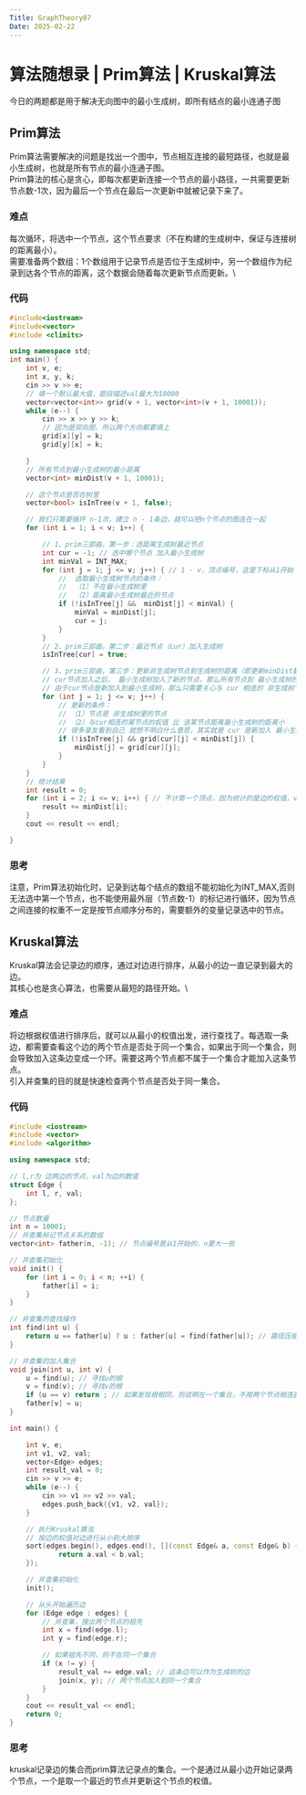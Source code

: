 ```yaml
---
Title: GraphTheory07
Date: 2025-02-22
---
```

# 算法随想录 | Prim算法 | Kruskal算法
今日的两题都是用于解决无向图中的最小生成树，即所有结点的最小连通子图
## Prim算法
Prim算法需要解决的问题是找出一个图中，节点相互连接的最短路径，也就是最小生成树，也就是所有节点的最小连通子图。\
Prim算法的核心是贪心，即每次都更新连接一个节点的最小路径，一共需要更新节点数-1次，因为最后一个节点在最后一次更新中就被记录下来了。
### 难点
每次循环，将选中一个节点，这个节点要求（不在构建的生成树中，保证与连接树的距离最小）。\
需要准备两个数组：1个数组用于记录节点是否位于生成树中，另一个数组作为纪录到达各个节点的距离，这个数据会随着每次更新节点而更新。\
### 代码
~~~c++
#include<iostream>
#include<vector>
#include <climits>

using namespace std;
int main() {
    int v, e;
    int x, y, k;
    cin >> v >> e;
    // 填一个默认最大值，题目描述val最大为10000
    vector<vector<int>> grid(v + 1, vector<int>(v + 1, 10001));
    while (e--) {
        cin >> x >> y >> k;
        // 因为是双向图，所以两个方向都要填上
        grid[x][y] = k;
        grid[y][x] = k;

    }
    // 所有节点到最小生成树的最小距离
    vector<int> minDist(v + 1, 10001);

    // 这个节点是否在树里
    vector<bool> isInTree(v + 1, false);

    // 我们只需要循环 n-1次，建立 n - 1条边，就可以把n个节点的图连在一起
    for (int i = 1; i < v; i++) {

        // 1、prim三部曲，第一步：选距离生成树最近节点
        int cur = -1; // 选中哪个节点 加入最小生成树
        int minVal = INT_MAX;
        for (int j = 1; j <= v; j++) { // 1 - v，顶点编号，这里下标从1开始
            //  选取最小生成树节点的条件：
            //  （1）不在最小生成树里
            //  （2）距离最小生成树最近的节点
            if (!isInTree[j] &&  minDist[j] < minVal) {
                minVal = minDist[j];
                cur = j;
            }
        }
        // 2、prim三部曲，第二步：最近节点（cur）加入生成树
        isInTree[cur] = true;

        // 3、prim三部曲，第三步：更新非生成树节点到生成树的距离（即更新minDist数组）
        // cur节点加入之后， 最小生成树加入了新的节点，那么所有节点到 最小生成树的距离（即minDist数组）需要更新一下
        // 由于cur节点是新加入到最小生成树，那么只需要关心与 cur 相连的 非生成树节点 的距离 是否比 原来 非生成树节点到生成树节点的距离更小了呢
        for (int j = 1; j <= v; j++) {
            // 更新的条件：
            // （1）节点是 非生成树里的节点
            // （2）与cur相连的某节点的权值 比 该某节点距离最小生成树的距离小
            // 很多录友看到自己 就想不明白什么意思，其实就是 cur 是新加入 最小生成树的节点，那么 所有非生成树的节点距离生成树节点的最近距离 由于 cur的新加入，需要更新一下数据了
            if (!isInTree[j] && grid[cur][j] < minDist[j]) {
                minDist[j] = grid[cur][j];
            }
        }
    }
    // 统计结果
    int result = 0;
    for (int i = 2; i <= v; i++) { // 不计第一个顶点，因为统计的是边的权值，v个节点有 v-1条边
        result += minDist[i];
    }
    cout << result << endl;

}
~~~
### 思考
注意，Prim算法初始化时，记录到达每个结点的数组不能初始化为INT_MAX,否则无法选中第一个节点，也不能使用最外层（节点数-1）的标记进行循环，因为节点之间连接的权重不一定是按节点顺序分布的，需要额外的变量记录选中的节点。
## Kruskal算法
Kruskal算法会记录边的顺序，通过对边进行排序，从最小的边一直记录到最大的边。\
其核心也是贪心算法，也需要从最短的路径开始。\
### 难点
将边根据权值进行排序后，就可以从最小的权值出发，进行查找了。每选取一条边，都需要查看这个边的两个节点是否处于同一个集合，如果出于同一个集合，则会导致加入这条边变成一个环。需要这两个节点都不属于一个集合才能加入这条节点。\
引入并查集的目的就是快速检查两个节点是否处于同一集合。
### 代码
~~~C++
#include <iostream>
#include <vector>
#include <algorithm>

using namespace std;

// l,r为 边两边的节点，val为边的数值
struct Edge {
    int l, r, val;
};

// 节点数量
int n = 10001;
// 并查集标记节点关系的数组
vector<int> father(n, -1); // 节点编号是从1开始的，n要大一些

// 并查集初始化
void init() {
    for (int i = 0; i < n; ++i) {
        father[i] = i;
    }
}

// 并查集的查找操作
int find(int u) {
    return u == father[u] ? u : father[u] = find(father[u]); // 路径压缩
}

// 并查集的加入集合
void join(int u, int v) {
    u = find(u); // 寻找u的根
    v = find(v); // 寻找v的根
    if (u == v) return ; // 如果发现根相同，则说明在一个集合，不用两个节点相连直接返回
    father[v] = u;
}

int main() {

    int v, e;
    int v1, v2, val;
    vector<Edge> edges;
    int result_val = 0;
    cin >> v >> e;
    while (e--) {
        cin >> v1 >> v2 >> val;
        edges.push_back({v1, v2, val});
    }

    // 执行Kruskal算法
    // 按边的权值对边进行从小到大排序
    sort(edges.begin(), edges.end(), [](const Edge& a, const Edge& b) {
            return a.val < b.val;
    });

    // 并查集初始化
    init();

    // 从头开始遍历边
    for (Edge edge : edges) {
        // 并查集，搜出两个节点的祖先
        int x = find(edge.l);
        int y = find(edge.r);

        // 如果祖先不同，则不在同一个集合
        if (x != y) {
            result_val += edge.val; // 这条边可以作为生成树的边
            join(x, y); // 两个节点加入到同一个集合
        }
    }
    cout << result_val << endl;
    return 0;
}
~~~
### 思考
kruskal记录边的集合而prim算法记录点的集合。一个是通过从最小边开始记录两个节点，一个是取一个最近的节点并更新这个节点的权值。
